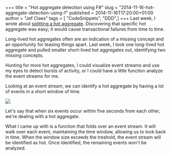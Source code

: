 +++
title = "Hot aggregate detection using F#"
slug = "2014-11-16-hot-aggregate-detection-using-f"
published = 2014-11-16T17:20:00+01:00
author = "Jef Claes"
tags = [ "CodeSnippets", "DDD",]
+++
Last week, I wrote about [splitting a hot
aggregate](http://www.jefclaes.be/2014/11/splitting-hot-aggregates.html).
Discovering that specific hot aggregate was easy; it would cause
transactional failures from time to time.  
  
Long-lived hot aggregates often are an indication of a missing concept
and an opportunity for teasing things apart. Last week, I took one
long-lived hot aggregate and pulled smaller short-lived hot aggregates
out, identifying two missing concepts.  
  
Hunting for more hot aggregates, I could visualize event streams and use
my eyes to detect bursts of activity, or I could have a little function
analyze the event streams for me.  
  
Looking at an event stream, we can identify a hot aggregate by having a
lot of events in a short window of time.  
  

[![](/post/images/thumbnails/2014-11-16-hot-aggregate-detection-using-f-HotAggregateDetection.png)](/post/images/2014-11-16-hot-aggregate-detection-using-f-HotAggregateDetection.png)

  
Let's say that when six events occur within five seconds from each
other, we're dealing with a hot aggregate.  
  

What I came up with is a function that folds over an event stream. It
will walk over each event, maintaining the time window, allowing us to
look back in time. When the window size exceeds the treshold, the event
stream will be identified as hot. Once identified, the remaining events
won't be analyzed.
